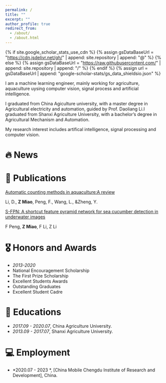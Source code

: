 ```yaml
---
permalink: /
title: ""
excerpt: ""
author_profile: true
redirect_from: 
  - /about/
  - /about.html
---
```


{% if site.google_scholar_stats_use_cdn %}
{% assign gsDataBaseUrl = "https://cdn.jsdelivr.net/gh/" | append: site.repository | append: "@" %}
{% else %}
{% assign gsDataBaseUrl = "https://raw.githubusercontent.com/" | append: site.repository | append: "/" %}
{% endif %}
{% assign url = gsDataBaseUrl | append: "google-scholar-stats/gs_data_shieldsio.json" %}

<span class='anchor' id='about-me'></span>

I am a machine learning engineer, mainly working for agriculture, aquaculture uysing computer vision, signal process and artificial intelligence. 

I graduated from China Agiculture university, with a master degree in Agricultural electricity and automation, guided by Prof. Daoliang Li.I graduated from Shanxi Agriculture University, with a bachelor’s degree in Agricultural Mechanism and Automation. 

My research interest includes artifical intelligence, signal processing and computer vision. 



# 🔥 News
<!-- - *2022.02*: &nbsp;🎉🎉 Lorem ipsum dolor sit amet, consectetur adipiscing elit. Vivamus ornare aliquet ipsum, ac tempus justo dapibus sit amet. 
- *2022.02*: &nbsp;🎉🎉 Lorem ipsum dolor sit amet, consectetur adipiscing elit. Vivamus ornare aliquet ipsum, ac tempus justo dapibus sit amet.  -->

# 📝 Publications 

[Automatic counting methods in aquaculture:A review](https://onlinelibrary.wiley.com/doi/epdf/10.1111/jwas.12745)

Li, D., **Z Miao**, Peng, F., Wang, L., &Zheng, Y.


[S-FPN: A shortcut feature pyramid network for sea cucumber detection in underwater images](https://doi.org/10.1016/j.eswa.2021.115306)

F Peng, **Z Miao**, F Li, Z Li


<!-- <div class='paper-box'><div class='paper-box-image'><div><div class="badge">CVPR 2016</div><img src='images/500x300.png' alt="sym" width="100%"></div></div>
<div class='paper-box-text' markdown="1">

[Deep Residual Learning for Image Recognition](https://openaccess.thecvf.com/content_cvpr_2016/papers/He_Deep_Residual_Learning_CVPR_2016_paper.pdf)

**Kaiming He**, Xiangyu Zhang, Shaoqing Ren, Jian Sun

[**Project**](https://scholar.google.com/citations?view_op=view_citation&hl=zh-CN&user=DhtAFkwAAAAJ&citation_for_view=DhtAFkwAAAAJ:ALROH1vI_8AC) <strong><span class='show_paper_citations' data='DhtAFkwAAAAJ:ALROH1vI_8AC'></span></strong>
- Lorem ipsum dolor sit amet, consectetur adipiscing elit. Vivamus ornare aliquet ipsum, ac tempus justo dapibus sit amet. 
</div>
</div>

- [Lorem ipsum dolor sit amet, consectetur adipiscing elit. Vivamus ornare aliquet ipsum, ac tempus justo dapibus sit amet](https://github.com), A, B, C, **CVPR 2020** -->

# 🎖 Honors and Awards
- *2013-2020* 
- National Encouragement Scholarship
- The First Prize Scholarship
- Excellent Students Awards
- Outstanding Graduates
- Excellent Student Cadre


# 📖 Educations
- *2017.09 - 2020.07*, China Agriculture University. 
- *2013.09 - 2017.07*, Shanxi Agriculture University. 

<!-- # 💬 Invited Talks -->
<!-- # - *2021.06*, Lorem ipsum dolor sit amet, consectetur adipiscing elit. Vivamus ornare aliquet ipsum, ac tempus justo dapibus sit amet. 
#- *2021.03*, Lorem ipsum dolor sit amet, consectetur adipiscing elit. Vivamus ornare aliquet ipsum, ac tempus justo dapibus sit amet.  \| [\[video\]](https://github.com/) -->


# 💻 Employment
- *2020.07 - 2023 *, [China Mobile Chengdu Institute of Research and Development], China.

<!-- # 💻 Internships -->
<!-- # - *2019.05 - 2020.02*, [Lorem](https://github.com/), China. -->
